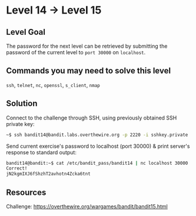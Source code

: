 # Level 14 → Level 15

## Level Goal
The password for the next level can be retrieved by submitting the password of the current level to `port 30000` on `localhost`.

## Commands you may need to solve this level
`ssh`, `telnet`, `nc`, `openssl`, `s_client`, `nmap`

## Solution

Connect to the challenge through SSH, using previously obtained SSH private key:

```sh
~$ ssh bandit14@bandit.labs.overthewire.org -p 2220 -i sshkey.private
```

Send current exercise's password to localhost (port 30000) & print server's response to standard output:

```sh
bandit14@bandit:~$ cat /etc/bandit_pass/bandit14 | nc localhost 30000
Correct!
jN2kgmIXJ6fShzhT2avhotn4Zcka6tnt
```

## Resources

Challenge: https://overthewire.org/wargames/bandit/bandit15.html